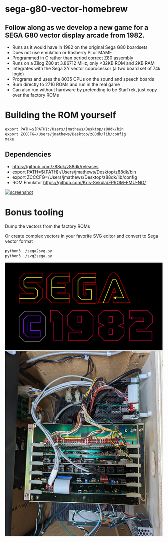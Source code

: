 # sega-g80-vector-homebrew


## Follow along as we develop a new game for a SEGA G80 vector display arcade from 1982.

* Runs as it would have in 1982 on the original Sega G80 boardsets
* Does not use emulation or Rasberry Pi or MAME
* Programmed in C rather than period correct Z80 assembly
* Runs on a Zilog Z80 at 3.86712 MHz, only <32KB ROM and 2KB RAM
* Integrates with the Sega XY vector coprocessor (a two board set of 74k logic)
* Programs and uses the 8035 CPUs on the sound and speech boards
* Burn directly to 2716 ROMs and run in the real game
* Can also run without hardware by pretending to be StarTrek, just copy over the factory ROMs

# Building the ROM yourself
```
export PATH=${PATH}:/Users/jmathews/Desktop/z88dk/bin
export ZCCCFG=/Users/jmathews/Desktop/z88dk/lib/config
make
```
## Dependencies
* https://github.com/z88dk/z88dk/releases
* export PATH=${PATH}:/Users/jmathews/Desktop/z88dk/bin
* export ZCCCFG=/Users/jmathews/Desktop/z88dk/lib/config
* ROM Emulator https://github.com/Kris-Sekula/EPROM-EMU-NG/

[![screenshot](https://img.youtube.com/vi/7MGQQfak8ME/0.jpg)](https://youtube.com/playlist?list=PL5WwuS3ViybqfLWkKmgaT5_N2kVawZYZk)

# Bonus tooling
Dump the vectors from the factory ROMs

Or create complex vectors in your favorite SVG editor and convert to Sega vector format
```
python3 ./sega2svg.py
python3 ./svg2sega.py
```

![screenshot](sega.png)
![screenshot](sega80boardset.jpg)

